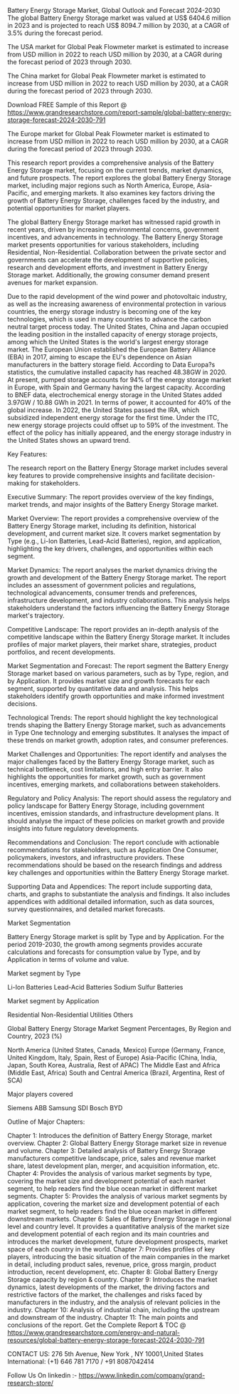 Battery Energy Storage Market, Global Outlook and Forecast 2024-2030
The global Battery Energy Storage market was valued at US$ 6404.6 million in 2023 and is projected to reach US$ 8094.7 million by 2030, at a CAGR of 3.5% during the forecast period.

The USA market for Global Peak Flowmeter market is estimated to increase from USD million in 2022 to reach USD million by 2030, at a CAGR during the forecast period of 2023 through 2030.

The China market for Global Peak Flowmeter market is estimated to increase from USD million in 2022 to reach USD million by 2030, at a CAGR during the forecast period of 2023 through 2030.

Download FREE Sample of this Report @ https://www.grandresearchstore.com/report-sample/global-battery-energy-storage-forecast-2024-2030-791

The Europe market for Global Peak Flowmeter market is estimated to increase from USD million in 2022 to reach USD million by 2030, at a CAGR during the forecast period of 2023 through 2030.

This research report provides a comprehensive analysis of the Battery Energy Storage market, focusing on the current trends, market dynamics, and future prospects. The report explores the global Battery Energy Storage market, including major regions such as North America, Europe, Asia-Pacific, and emerging markets. It also examines key factors driving the growth of Battery Energy Storage, challenges faced by the industry, and potential opportunities for market players.

The global Battery Energy Storage market has witnessed rapid growth in recent years, driven by increasing environmental concerns, government incentives, and advancements in technology. The Battery Energy Storage market presents opportunities for various stakeholders, including Residential, Non-Residential. Collaboration between the private sector and governments can accelerate the development of supportive policies, research and development efforts, and investment in Battery Energy Storage market. Additionally, the growing consumer demand present avenues for market expansion.

Due to the rapid development of the wind power and photovoltaic industry, as well as the increasing awareness of environmental protection in various countries, the energy storage industry is becoming one of the key technologies, which is used in many countries to advance the carbon neutral target process today. The United States, China and Japan occupied the leading position in the installed capacity of energy storage projects, among which the United States is the world's largest energy storage market. The European Union established the European Battery Alliance (EBA) in 2017, aiming to escape the EU's dependence on Asian manufacturers in the battery storage field. According to Data Europa?s statistics, the cumulative installed capacity has reached 48.38GW in 2020. At present, pumped storage accounts for 94% of the energy storage market in Europe, with Spain and Germany having the largest capacity. According to BNEF data, electrochemical energy storage in the United States added 3.97GW / 10.88 GWh in 2021. In terms of power, it accounted for 40% of the global increase. In 2022, the United States passed the IRA, which subsidized independent energy storage for the first time. Under the ITC, new energy storage projects could offset up to 59% of the investment. The effect of the policy has initially appeared, and the energy storage industry in the United States shows an upward trend.

Key Features:

The research report on the Battery Energy Storage market includes several key features to provide comprehensive insights and facilitate decision-making for stakeholders.

Executive Summary: The report provides overview of the key findings, market trends, and major insights of the Battery Energy Storage market.

Market Overview: The report provides a comprehensive overview of the Battery Energy Storage market, including its definition, historical development, and current market size. It covers market segmentation by Type (e.g., Li-Ion Batteries, Lead-Acid Batteries), region, and application, highlighting the key drivers, challenges, and opportunities within each segment.

Market Dynamics: The report analyses the market dynamics driving the growth and development of the Battery Energy Storage market. The report includes an assessment of government policies and regulations, technological advancements, consumer trends and preferences, infrastructure development, and industry collaborations. This analysis helps stakeholders understand the factors influencing the Battery Energy Storage market's trajectory.

Competitive Landscape: The report provides an in-depth analysis of the competitive landscape within the Battery Energy Storage market. It includes profiles of major market players, their market share, strategies, product portfolios, and recent developments.

Market Segmentation and Forecast: The report segment the Battery Energy Storage market based on various parameters, such as by Type, region, and by Application. It provides market size and growth forecasts for each segment, supported by quantitative data and analysis. This helps stakeholders identify growth opportunities and make informed investment decisions.

Technological Trends: The report should highlight the key technological trends shaping the Battery Energy Storage market, such as advancements in Type One technology and emerging substitutes. It analyses the impact of these trends on market growth, adoption rates, and consumer preferences.

Market Challenges and Opportunities: The report identify and analyses the major challenges faced by the Battery Energy Storage market, such as technical bottleneck, cost limitations, and high entry barrier. It also highlights the opportunities for market growth, such as government incentives, emerging markets, and collaborations between stakeholders.

Regulatory and Policy Analysis: The report should assess the regulatory and policy landscape for Battery Energy Storage, including government incentives, emission standards, and infrastructure development plans. It should analyse the impact of these policies on market growth and provide insights into future regulatory developments.

Recommendations and Conclusion: The report conclude with actionable recommendations for stakeholders, such as Application One Consumer, policymakers, investors, and infrastructure providers. These recommendations should be based on the research findings and address key challenges and opportunities within the Battery Energy Storage market.

Supporting Data and Appendices: The report include supporting data, charts, and graphs to substantiate the analysis and findings. It also includes appendices with additional detailed information, such as data sources, survey questionnaires, and detailed market forecasts.

Market Segmentation

Battery Energy Storage market is split by Type and by Application. For the period 2019-2030, the growth among segments provides accurate calculations and forecasts for consumption value by Type, and by Application in terms of volume and value.

Market segment by Type

Li-Ion Batteries
Lead-Acid Batteries
Sodium Sulfur Batteries

Market segment by Application

Residential
Non-Residential
Utilities
Others

Global Battery Energy Storage Market Segment Percentages, By Region and Country, 2023 (%)

North America (United States, Canada, Mexico)
Europe (Germany, France, United Kingdom, Italy, Spain, Rest of Europe)
Asia-Pacific (China, India, Japan, South Korea, Australia, Rest of APAC)
The Middle East and Africa (Middle East, Africa)
South and Central America (Brazil, Argentina, Rest of SCA)

Major players covered

Siemens
ABB
Samsung SDI
Bosch
BYD

Outline of Major Chapters:

Chapter 1: Introduces the definition of Battery Energy Storage, market overview.
Chapter 2: Global Battery Energy Storage market size in revenue and volume.
Chapter 3: Detailed analysis of Battery Energy Storage manufacturers competitive landscape, price, sales and revenue market share, latest development plan, merger, and acquisition information, etc.
Chapter 4: Provides the analysis of various market segments by type, covering the market size and development potential of each market segment, to help readers find the blue ocean market in different market segments.
Chapter 5: Provides the analysis of various market segments by application, covering the market size and development potential of each market segment, to help readers find the blue ocean market in different downstream markets.
Chapter 6: Sales of Battery Energy Storage in regional level and country level. It provides a quantitative analysis of the market size and development potential of each region and its main countries and introduces the market development, future development prospects, market space of each country in the world.
Chapter 7: Provides profiles of key players, introducing the basic situation of the main companies in the market in detail, including product sales, revenue, price, gross margin, product introduction, recent development, etc.
Chapter 8: Global Battery Energy Storage capacity by region & country.
Chapter 9: Introduces the market dynamics, latest developments of the market, the driving factors and restrictive factors of the market, the challenges and risks faced by manufacturers in the industry, and the analysis of relevant policies in the industry.
Chapter 10: Analysis of industrial chain, including the upstream and downstream of the industry.
Chapter 11: The main points and conclusions of the report.
Get the Complete Report & TOC @ https://www.grandresearchstore.com/energy-and-natural-resources/global-battery-energy-storage-forecast-2024-2030-791

CONTACT US:
276 5th Avenue, New York , NY 10001,United States
International: (+1) 646 781 7170 / +91 8087042414

Follow Us On linkedin :- https://www.linkedin.com/company/grand-research-store/
